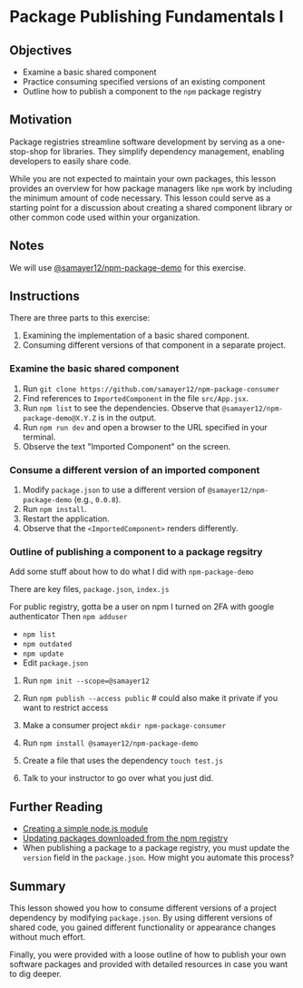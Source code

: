 # Package Publishing Fundamentals I

## Objectives

* Examine a basic shared component
* Practice consuming specified versions of an existing component 
* Outline how to publish a component to the `npm` package registry

## Motivation

Package registries streamline software development by serving as a one-stop-shop for libraries.
They simplify dependency management, enabling developers to easily share code.

While you are not expected to maintain your own packages, this lesson provides an overview for how package managers like `npm` work by including the minimum amount of code necessary.
This lesson could serve as a starting point for a discussion about creating a shared component library or other common code used within your organization.

## Notes

We will use [@samayer12/npm-package-demo](https://www.npmjs.com/package/@samayer12/npm-package-demo) for this exercise.

## Instructions

There are three parts to this exercise:
1. Examining the implementation of a basic shared component.
2. Consuming different versions of that component in a separate project.

### Examine the basic shared component

1. Run `git clone https://github.com/samayer12/npm-package-consumer`
2. Find references to `ImportedComponent` in the file `src/App.jsx`.
3. Run `npm list` to see the dependencies. Observe that `@samayer12/npm-package-demo@X.Y.Z` is in the output.
4. Run `npm run dev` and open a browser to the URL specified in your terminal.
5. Observe the text "Imported Component" on the screen.

### Consume a different version of an imported component

1. Modify `package.json` to use a different version of `@samayer12/npm-package-demo` (e.g., `0.0.8`).
2. Run `npm install`.
3. Restart the application.
4. Observe that the `<ImportedComponent>` renders differently.

### Outline of publishing a component to a package regsitry

Add some stuff about how to do what I did with `npm-package-demo`

There are key files, `package.json`, `index.js`

For public registry, gotta be a user on npm
I turned on 2FA with google authenticator
Then `npm adduser`

* `npm list`
* `npm outdated`
* `npm update`
* Edit `package.json`

1. Run `npm init --scope=@samayer12`
2. Run `npm publish --access public` # could also make it private if you want to restrict access
3. Make a consumer project `mkdir npm-package-consumer`
4. Run `npm install @samayer12/npm-package-demo`
5. Create a file that uses the dependency `touch test.js`

7. Talk to your instructor to go over what you just did.

## Further Reading

* [Creating a simple node.js module](https://docs.npmjs.com/creating-node-js-modules)
* [Updating packages downloaded from the npm registry](https://docs.npmjs.com/updating-packages-downloaded-from-the-registry)
* When publishing a package to a package registry, you must update the `version` field in the `package.json`.
How might you automate this process?

## Summary

This lesson showed you how to consume different versions of a project dependency by modifying `package.json`.
By using different versions of shared code, you gained different functionality or appearance changes without much effort.

Finally, you were provided with a loose outline of how to publish your own software packages and provided with detailed resources in case you want to dig deeper.
